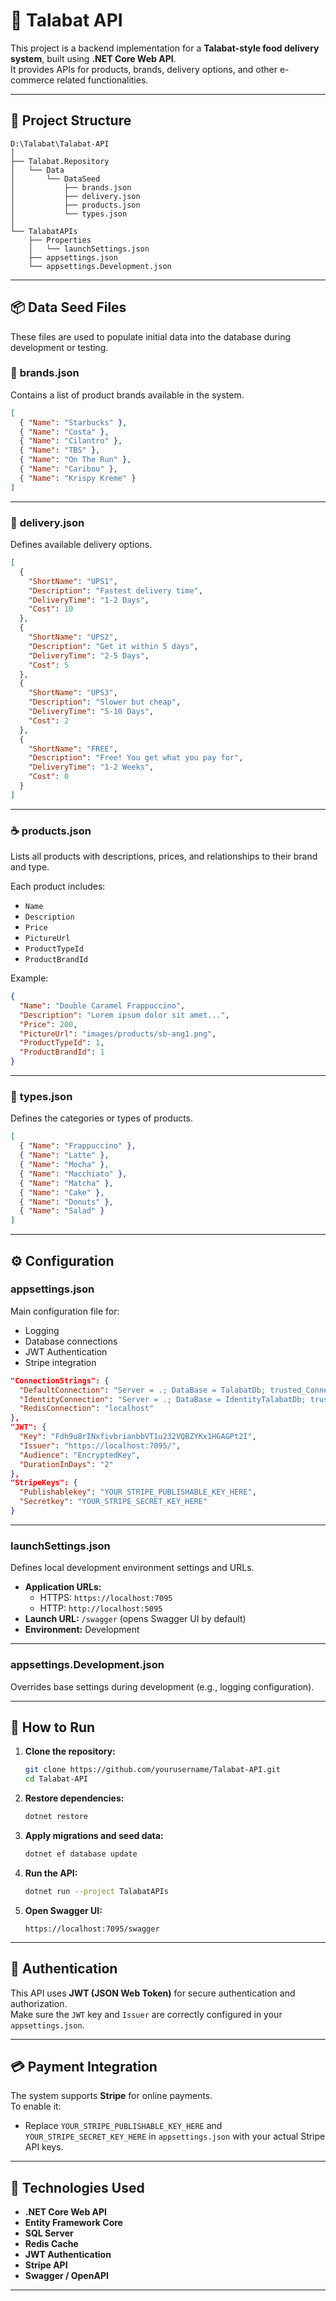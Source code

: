 # 🍔 Talabat API

This project is a backend implementation for a **Talabat-style food delivery system**, built using **.NET Core Web API**.  
It provides APIs for products, brands, delivery options, and other e-commerce related functionalities.

---

## 📁 Project Structure

```
D:\Talabat\Talabat-API
│
├── Talabat.Repository
│   └── Data
│       └── DataSeed
│           ├── brands.json
│           ├── delivery.json
│           ├── products.json
│           └── types.json
│
└── TalabatAPIs
    ├── Properties
    │   └── launchSettings.json
    ├── appsettings.json
    └── appsettings.Development.json
```

---

## 📦 Data Seed Files

These files are used to populate initial data into the database during development or testing.

### 🏪 **brands.json**
Contains a list of product brands available in the system.

```json
[
  { "Name": "Starbucks" },
  { "Name": "Costa" },
  { "Name": "Cilantro" },
  { "Name": "TBS" },
  { "Name": "On The Run" },
  { "Name": "Caribou" },
  { "Name": "Krispy Kreme" }
]
```

---

### 🚚 **delivery.json**
Defines available delivery options.

```json
[
  {
    "ShortName": "UPS1",
    "Description": "Fastest delivery time",
    "DeliveryTime": "1-2 Days",
    "Cost": 10
  },
  {
    "ShortName": "UPS2",
    "Description": "Get it within 5 days",
    "DeliveryTime": "2-5 Days",
    "Cost": 5
  },
  {
    "ShortName": "UPS3",
    "Description": "Slower but cheap",
    "DeliveryTime": "5-10 Days",
    "Cost": 2
  },
  {
    "ShortName": "FREE",
    "Description": "Free! You get what you pay for",
    "DeliveryTime": "1-2 Weeks",
    "Cost": 0
  }
]
```

---

### ☕ **products.json**
Lists all products with descriptions, prices, and relationships to their brand and type.

Each product includes:
- `Name`
- `Description`
- `Price`
- `PictureUrl`
- `ProductTypeId`
- `ProductBrandId`

Example:
```json
{
  "Name": "Double Caramel Frappuccino",
  "Description": "Lorem ipsum dolor sit amet...",
  "Price": 200,
  "PictureUrl": "images/products/sb-ang1.png",
  "ProductTypeId": 1,
  "ProductBrandId": 1
}
```

---

### 🍩 **types.json**
Defines the categories or types of products.

```json
[
  { "Name": "Frappuccino" },
  { "Name": "Latte" },
  { "Name": "Mocha" },
  { "Name": "Macchiato" },
  { "Name": "Matcha" },
  { "Name": "Cake" },
  { "Name": "Donuts" },
  { "Name": "Salad" }
]
```

---

## ⚙️ Configuration

### **appsettings.json**
Main configuration file for:
- Logging
- Database connections
- JWT Authentication
- Stripe integration

```json
"ConnectionStrings": {
  "DefaultConnection": "Server = .; DataBase = TalabatDb; trusted_Connection = true; MultipleActiveResultSets= true",
  "IdentityConnection": "Server = .; DataBase = IdentityTalabatDb; trusted_Connection = true; MultipleActiveResultSets= true",
  "RedisConnection": "localhost"
},
"JWT": {
  "Key": "Fdh9u8rINxfivbrianbbVT1u232VQBZYKx1HGAGPt2I",
  "Issuer": "https://localhost:7095/",
  "Audience": "EncryptedKey",
  "DurationInDays": "2"
},
"StripeKeys": {
  "Publishablekey": "YOUR_STRIPE_PUBLISHABLE_KEY_HERE",
  "Secretkey": "YOUR_STRIPE_SECRET_KEY_HERE"
}
```

---

### **launchSettings.json**
Defines local development environment settings and URLs.

- **Application URLs:**
  - HTTPS: `https://localhost:7095`
  - HTTP: `http://localhost:5095`
- **Launch URL:** `/swagger` (opens Swagger UI by default)
- **Environment:** Development

---

### **appsettings.Development.json**
Overrides base settings during development (e.g., logging configuration).

---

## 🚀 How to Run

1. **Clone the repository:**
   ```bash
   git clone https://github.com/yourusername/Talabat-API.git
   cd Talabat-API
   ```

2. **Restore dependencies:**
   ```bash
   dotnet restore
   ```

3. **Apply migrations and seed data:**
   ```bash
   dotnet ef database update
   ```

4. **Run the API:**
   ```bash
   dotnet run --project TalabatAPIs
   ```

5. **Open Swagger UI:**
   ```
   https://localhost:7095/swagger
   ```

---

## 🔐 Authentication

This API uses **JWT (JSON Web Token)** for secure authentication and authorization.  
Make sure the `JWT` key and `Issuer` are correctly configured in your `appsettings.json`.

---

## 💳 Payment Integration

The system supports **Stripe** for online payments.  
To enable it:
- Replace `YOUR_STRIPE_PUBLISHABLE_KEY_HERE` and `YOUR_STRIPE_SECRET_KEY_HERE` in `appsettings.json` with your actual Stripe API keys.

---

## 🧠 Technologies Used

- **.NET Core Web API**
- **Entity Framework Core**
- **SQL Server**
- **Redis Cache**
- **JWT Authentication**
- **Stripe API**
- **Swagger / OpenAPI**

---
